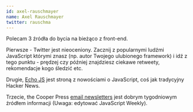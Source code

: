 ```yaml
---
id: axel-rauschmayer
name: Axel Rauschmayer
twitter: rauschma
---
```


Polecam 3 źródła do bycia na bieżąco z front-end.

Pierwsze - Twitter jest nieoceniony. Zacznij z popularnymi ludźmi JavaScript którymi znasz (np. autor Twojego ulubionego framework) i idź z tego punktu - prędzej czy później znajdziesz ciekawe retweety, rekomendacje kogo śledzić etc.

Drugie, [Echo JS](http://www.echojs.com/) jest stroną z nowościami o JavaScript, coś jak tradycyjny Hacker News.

Trzecie, the Cooper Press [email newsletters](https://cooperpress.com/) jest dobrym tygodniowym źródłem informacji (Uwaga: edytować JavaScript Weekly).

